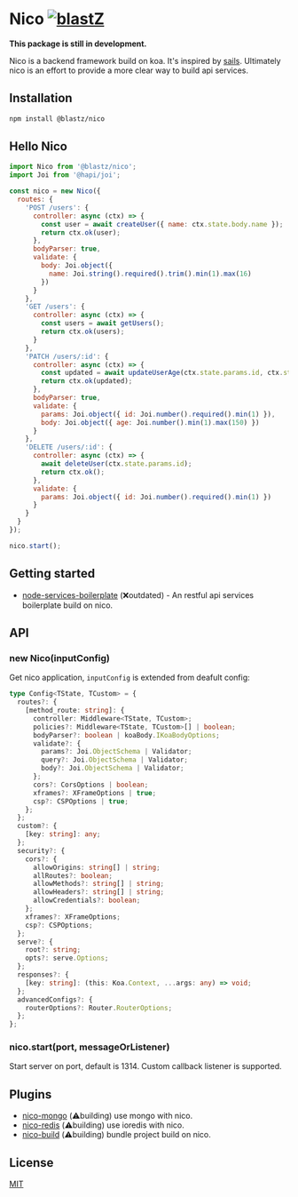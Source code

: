 # Nico [![blastZ](https://circleci.com/gh/blastZ/nico.svg?style=svg)](https://circleci.com/gh/blastZ/nico)

**This package is still in development.**

Nico is a backend framework build on koa. It's inspired by [sails](https://github.com/balderdashy/sails). Ultimately nico is an effort to provide a more clear way to build api services.

## Installation

```bash
npm install @blastz/nico
```

## Hello Nico

```js
import Nico from '@blastz/nico';
import Joi from '@hapi/joi';

const nico = new Nico({
  routes: {
    'POST /users': {
      controller: async (ctx) => {
        const user = await createUser({ name: ctx.state.body.name });
        return ctx.ok(user);
      },
      bodyParser: true,
      validate: {
        body: Joi.object({
          name: Joi.string().required().trim().min(1).max(16)
        })
      }
    },
    'GET /users': {
      controller: async (ctx) => {
        const users = await getUsers();
        return ctx.ok(users);
      }
    },
    'PATCH /users/:id': {
      controller: async (ctx) => {
        const updated = await updateUserAge(ctx.state.params.id, ctx.state.body.age);
        return ctx.ok(updated);
      },
      bodyParser: true,
      validate: {
        params: Joi.object({ id: Joi.number().required().min(1) }),
        body: Joi.object({ age: Joi.number().min(1).max(150) })
      }
    },
    'DELETE /users/:id': {
      controller: async (ctx) => {
        await deleteUser(ctx.state.params.id);
        return ctx.ok();
      },
      validate: {
        params: Joi.object({ id: Joi.number().required().min(1) })
      }
    }
  }
});

nico.start();
```

## Getting started

- [node-services-boilerplate](https://github.com/blastZ/node-services-boilerplate) (❌outdated) - An restful api services boilerplate build on nico.

## API

### new Nico(inputConfig)

Get nico application, `inputConfig` is extended from deafult config:

```ts
type Config<TState, TCustom> = {
  routes?: {
    [method_route: string]: {
      controller: Middleware<TState, TCustom>;
      policies?: Middleware<TState, TCustom>[] | boolean;
      bodyParser?: boolean | koaBody.IKoaBodyOptions;
      validate?: {
        params?: Joi.ObjectSchema | Validator;
        query?: Joi.ObjectSchema | Validator;
        body?: Joi.ObjectSchema | Validator;
      };
      cors?: CorsOptions | boolean;
      xframes?: XFrameOptions | true;
      csp?: CSPOptions | true;
    };
  };
  custom?: {
    [key: string]: any;
  };
  security?: {
    cors?: {
      allowOrigins: string[] | string;
      allRoutes?: boolean;
      allowMethods?: string[] | string;
      allowHeaders?: string[] | string;
      allowCredentials?: boolean;
    };
    xframes?: XFrameOptions;
    csp?: CSPOptions;
  };
  serve?: {
    root?: string;
    opts?: serve.Options;
  };
  responses?: {
    [key: string]: (this: Koa.Context, ...args: any) => void;
  };
  advancedConfigs?: {
    routerOptions?: Router.RouterOptions;
  };
};
```

### nico.start(port, messageOrListener)

Start server on port, default is 1314. Custom callback listener is supported.

## Plugins

- [nico-mongo](https://github.com/blastZ/nico-mongo) (⚠️building) use mongo with nico.
- [nico-redis](https://github.com/blastZ/nico-redis) (⚠️building) use ioredis with nico.
- [nico-build](https://github.com/blastZ/nico-build) (⚠️building) bundle project build on nico.

## License

[MIT](https://github.com/blastZ/nico/blob/master/LICENSE)
